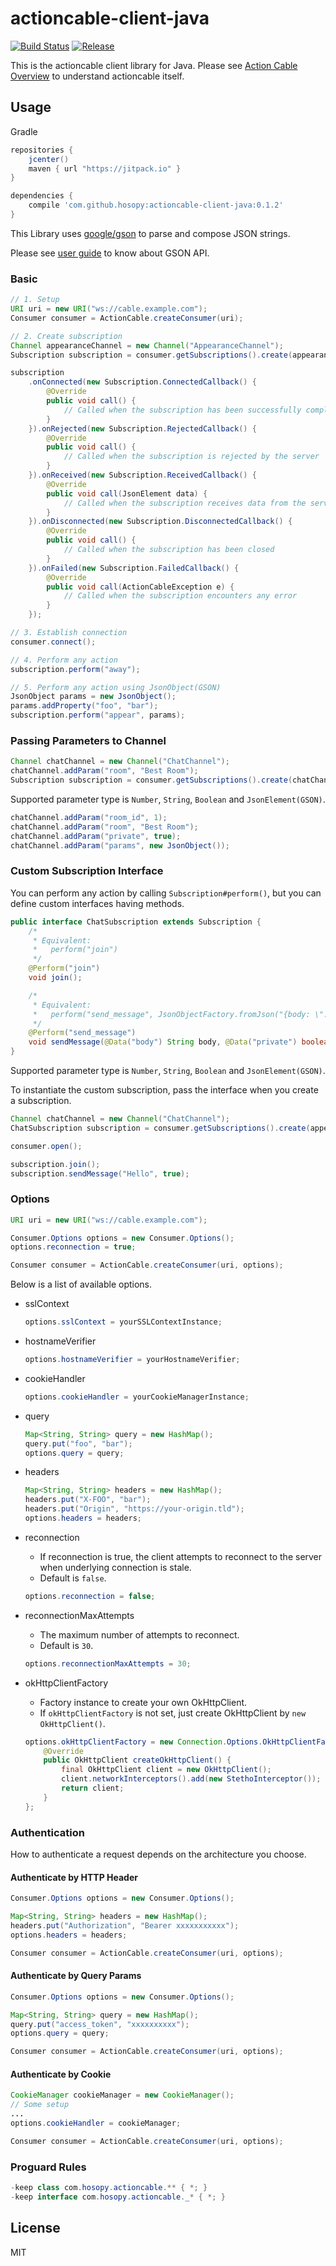 # actioncable-client-java

[![Build Status](https://travis-ci.org/hosopy/actioncable-client-java.svg)](https://travis-ci.org/hosopy/actioncable-client-java)
[![Release](https://jitpack.io/v/hosopy/actioncable-client-java.svg)](https://jitpack.io/#hosopy/actioncable-client-java)

This is the actioncable client library for Java.
Please see [Action Cable Overview](http://guides.rubyonrails.org/action_cable_overview.html) to understand actioncable itself.

## Usage

Gradle

```groovy
repositories {
    jcenter()
    maven { url "https://jitpack.io" }
}

dependencies {
    compile 'com.github.hosopy:actioncable-client-java:0.1.2'
}
```

This Library uses [google/gson](https://github.com/google/gson) to parse and compose JSON strings.

Please see [user guide](https://sites.google.com/site/gson/gson-user-guide) to know about GSON API.

### Basic

```java
// 1. Setup
URI uri = new URI("ws://cable.example.com");
Consumer consumer = ActionCable.createConsumer(uri);

// 2. Create subscription
Channel appearanceChannel = new Channel("AppearanceChannel");
Subscription subscription = consumer.getSubscriptions().create(appearanceChannel);

subscription
    .onConnected(new Subscription.ConnectedCallback() {
        @Override
        public void call() {
            // Called when the subscription has been successfully completed
        }
    }).onRejected(new Subscription.RejectedCallback() {
        @Override
        public void call() {
            // Called when the subscription is rejected by the server
        }
    }).onReceived(new Subscription.ReceivedCallback() {
        @Override
        public void call(JsonElement data) {
            // Called when the subscription receives data from the server
        }
    }).onDisconnected(new Subscription.DisconnectedCallback() {
        @Override
        public void call() {
            // Called when the subscription has been closed
        }
    }).onFailed(new Subscription.FailedCallback() {
        @Override
        public void call(ActionCableException e) {
            // Called when the subscription encounters any error
        }
    });

// 3. Establish connection
consumer.connect();

// 4. Perform any action
subscription.perform("away");

// 5. Perform any action using JsonObject(GSON)
JsonObject params = new JsonObject();
params.addProperty("foo", "bar");
subscription.perform("appear", params);
```

### Passing Parameters to Channel

```java
Channel chatChannel = new Channel("ChatChannel");
chatChannel.addParam("room", "Best Room");
Subscription subscription = consumer.getSubscriptions().create(chatChannel);
```

Supported parameter type is `Number`, `String`, `Boolean` and `JsonElement(GSON)`.

```java
chatChannel.addParam("room_id", 1);
chatChannel.addParam("room", "Best Room");
chatChannel.addParam("private", true);
chatChannel.addParam("params", new JsonObject());
```

### Custom Subscription Interface

You can perform any action by calling `Subscription#perform()`, but you can define custom interfaces having methods.

```java
public interface ChatSubscription extends Subscription {
    /*
     * Equivalent:
     *   perform("join")
     */
    @Perform("join")
    void join();

    /*
     * Equivalent:
     *   perform("send_message", JsonObjectFactory.fromJson("{body: \"...\", private: true}"))
     */
    @Perform("send_message")
    void sendMessage(@Data("body") String body, @Data("private") boolean isPrivate);
}
```

Supported parameter type is `Number`, `String`, `Boolean` and `JsonElement(GSON)`.

To instantiate the custom subscription, pass the interface when you create a subscription.

```java
Channel chatChannel = new Channel("ChatChannel");
ChatSubscription subscription = consumer.getSubscriptions().create(appearanceChannel, ChatSubscription.class);

consumer.open();

subscription.join();
subscription.sendMessage("Hello", true);
```

### Options

```java
URI uri = new URI("ws://cable.example.com");

Consumer.Options options = new Consumer.Options();
options.reconnection = true;

Consumer consumer = ActionCable.createConsumer(uri, options);
```

Below is a list of available options.

* sslContext
    
    ```java
    options.sslContext = yourSSLContextInstance;
    ```
    
* hostnameVerifier
    
    ```java
    options.hostnameVerifier = yourHostnameVerifier;
    ```
    
* cookieHandler
    
    ```java
    options.cookieHandler = yourCookieManagerInstance;
    ```
    
* query
    
    ```java
    Map<String, String> query = new HashMap();
    query.put("foo", "bar");
    options.query = query;
    ```
    
* headers
    
    ```java
    Map<String, String> headers = new HashMap();
    headers.put("X-FOO", "bar");
    headers.put("Origin", "https://your-origin.tld");
    options.headers = headers;
    ```
    
* reconnection
    * If reconnection is true, the client attempts to reconnect to the server when underlying connection is stale.
    * Default is `false`.
    
    ```java
    options.reconnection = false;
    ```
    
* reconnectionMaxAttempts
    * The maximum number of attempts to reconnect.
    * Default is `30`.
    
    ```java
    options.reconnectionMaxAttempts = 30;
    ```

* okHttpClientFactory
    * Factory instance to create your own OkHttpClient.
    * If `okHttpClientFactory` is not set, just create OkHttpClient by `new OkHttpClient()`.
    
    ```java
    options.okHttpClientFactory = new Connection.Options.OkHttpClientFactory() {
        @Override
        public OkHttpClient createOkHttpClient() {
            final OkHttpClient client = new OkHttpClient();
            client.networkInterceptors().add(new StethoInterceptor());
            return client;
        }
    };
    ```

### Authentication

How to authenticate a request depends on the architecture you choose.

#### Authenticate by HTTP Header

```java
Consumer.Options options = new Consumer.Options();

Map<String, String> headers = new HashMap();
headers.put("Authorization", "Bearer xxxxxxxxxxx");
options.headers = headers;

Consumer consumer = ActionCable.createConsumer(uri, options);
```

#### Authenticate by Query Params

```java
Consumer.Options options = new Consumer.Options();

Map<String, String> query = new HashMap();
query.put("access_token", "xxxxxxxxxx");
options.query = query;

Consumer consumer = ActionCable.createConsumer(uri, options);
```

#### Authenticate by Cookie

```java
CookieManager cookieManager = new CookieManager();
// Some setup
...
options.cookieHandler = cookieManager;

Consumer consumer = ActionCable.createConsumer(uri, options);
```

### Proguard Rules

```java
-keep class com.hosopy.actioncable.** { *; }
-keep interface com.hosopy.actioncable._* { *; }
```

## License

MIT

